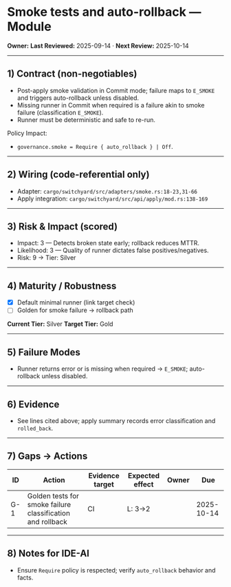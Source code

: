 # Smoke tests and auto-rollback — Module

**Owner:** <owner>
**Last Reviewed:** 2025-09-14 · **Next Review:** 2025-10-14

---

## 1) Contract (non-negotiables)

- Post-apply smoke validation in Commit mode; failure maps to `E_SMOKE` and triggers auto-rollback unless disabled.
- Missing runner in Commit when required is a failure akin to smoke failure (classification `E_SMOKE`).
- Runner must be deterministic and safe to re-run.

Policy Impact:

- `governance.smoke = Require { auto_rollback } | Off`.

---

## 2) Wiring (code-referential only)

- Adapter: `cargo/switchyard/src/adapters/smoke.rs:18-23,31-66`
- Apply integration: `cargo/switchyard/src/api/apply/mod.rs:138-169`

---

## 3) Risk & Impact (scored)

- Impact: 3 — Detects broken state early; rollback reduces MTTR.
- Likelihood: 3 — Quality of runner dictates false positives/negatives.
- Risk: 9 → Tier: Silver

---

## 4) Maturity / Robustness

- [x] Default minimal runner (link target check)
- [ ] Golden for smoke failure → rollback path

**Current Tier:** Silver
**Target Tier:** Gold

---

## 5) Failure Modes

- Runner returns error or is missing when required → `E_SMOKE`; auto-rollback unless disabled.

---

## 6) Evidence

- See lines cited above; apply summary records error classification and `rolled_back`.

---

## 7) Gaps → Actions

| ID | Action | Evidence target | Expected effect | Owner | Due |
|----|--------|-----------------|-----------------|-------|-----|
| G-1 | Golden tests for smoke failure classification and rollback | CI | L: 3→2 | <owner> | 2025-10-14 |

---

## 8) Notes for IDE-AI

- Ensure `Require` policy is respected; verify `auto_rollback` behavior and facts.
